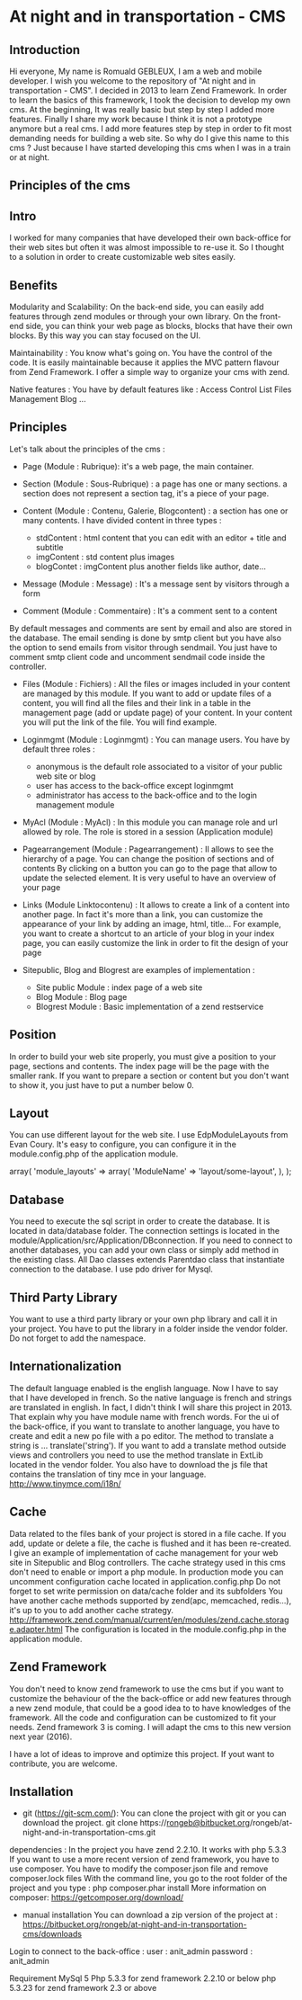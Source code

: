 At night and in transportation - CMS
====================================

Introduction
------------
 
Hi everyone, My name is Romuald GEBLEUX, I am a web and mobile developer.
I wish you welcome to the repository of "At night and in transportation - CMS".
I decided in 2013 to learn Zend Framework.
In order to learn the basics of this framework, I took the decision to develop my own cms.
At the beginning, It was really basic but step by step I added more features.
Finally I share my work because I think it is not a prototype anymore but a real cms.
I add more features step by step in order to fit most demanding needs for building a web site. 
So why do I give this name to this cms ? Just because I have started developing this cms when I was in a train or at night.


Principles of the cms
---------------------

Intro
-----
I worked for many companies that have developed their own back-office for their web sites but often it was almost impossible to re-use it. 
So I thought to a solution in order to create customizable web sites easily. 

Benefits
--------
Modularity and Scalability:
On the back-end side, you can easily add features through zend modules or through your own library.
On the front-end side, you can think your web page as blocks, blocks that have their own blocks.
By this way you can stay focused on the UI.

Maintainability :
You know what's going on. You have the control of the code.
It is easily maintainable because it applies the MVC pattern flavour from Zend Framework.
I offer a simple way to organize your cms with zend.

Native features :
You have by default features like :
Access Control List
Files Management
Blog 
...


Principles
----------
Let's talk about the principles of the cms :
- Page (Module : Rubrique): it's a web page, the main container.

- Section (Module : Sous-Rubrique) : a page has one or many sections. 
a section does not represent a section tag, it's a piece of your page.

- Content (Module : Contenu, Galerie, Blogcontent) : a section has one or many contents.
I have divided content in three types :
    - stdContent : html content that you can edit with an editor + title and subtitle
    - imgContent : std content plus images
    - blogContet : imgContent plus another fields like author, date...

- Message (Module : Message) : It's a message sent by visitors through a form

- Comment (Module : Commentaire) : It's a comment sent to a content

By default messages and comments are sent by email and also are stored in the database.
The email sending is done by smtp client but you have also the option to send emails from visitor through sendmail.
You just have to comment smtp client code and uncomment sendmail code inside the controller.

- Files (Module : Fichiers) : All the files or images included in your content are managed by this module.
If you want to add or update files of a content, you will find all the files and their link in a table
in the management page (add or update page) of your content.
In your content you will put the link of the file. You will find example.


- Loginmgmt (Module : Loginmgmt) : You can manage users.
You have by default three roles : 
    - anonymous is the default role associated to a visitor of your public web site or blog
    - user has access to the back-office except loginmgmt
    - administrator has access to the back-office and to the login management module

- MyAcl (Module : MyAcl) : In this module you can manage role and url allowed by role.
The role is stored in a session (Application module)


- Pagearrangement (Module : Pagearrangement) : Il allows to see the hierarchy of a page.
You can change the position of sections and of contents
By clicking on a button you can go to the page that allow to update the selected element.
It is very useful to have an overview of your page

- Links (Module Linktocontenu) : It allows to create a link of a content into another page.
In fact it's more than a link, you can customize the appearance of your link by adding an image, html, title... 
For example, you want to create a shortcut to an article of your blog in your index page, you can easily customize the link in order to fit the design of your page

- Sitepublic, Blog and Blogrest are examples of implementation :
    - Site public Module : index page of a web site
    - Blog Module : Blog page
    - Blogrest Module : Basic implementation of a zend restservice




Position
--------
In order to build your web site properly, you must give a position to your page, sections and contents.
The index page will be the page with the smaller rank.
If you want to prepare a section or content but you don't want to show it, you just have to put a number below 0.


Layout
------
You can use different layout for the web site. I use EdpModuleLayouts from Evan Coury.
It's easy to configure, you can configure it in the module.config.php of the application module.

array(
    'module_layouts' => array(
        'ModuleName' => 'layout/some-layout',
    ),
);


Database
--------
You need to execute the sql script in order to create the database.
It is located in data/database folder.
The connection settings is located in the module/Application/src/Application/DBconnection.
If you need to connect to another databases, you can add your own class or simply add method in the existing class.
All Dao classes extends Parentdao class that instantiate connection to the database. 
I use pdo driver for Mysql.


Third Party Library
------------------
You want to use a third party library or your own php library and call it in your project. 
You have to put the library in a folder inside the vendor folder.
Do not forget to add the namespace.
 
 
Internationalization
--------------------
The default language enabled is the english language.
Now I have to say that I have developed in french. So the native language is french and strings are translated in english.
In fact, I didn't think I will share this project in 2013. 
That explain why you have module name with french words.
For the ui of the back-office, if you want to translate to another language, you have to create
and edit a new po file with a po editor.
The method to translate a string is ... translate('string'). If you want to add a translate method outside views and controllers
you need to use the method translate in ExtLib located in the vendor folder.
You also have to download the js file that contains the translation of tiny mce in your language.
http://www.tinymce.com/i18n/


Cache
-----
Data related to the files bank of your project is stored in a file cache.
If you add, update or delete a file, the cache is flushed and it has been re-created.
I give an example of implementation of cache management for your web site in Sitepublic and Blog controllers.
The cache strategy used in this cms don't need to enable or import a php module.
In production mode you can uncomment configuration cache located in application.config.php
Do not forget to set write permission on data/cache folder and its subfolders
You have another cache methods supported by zend(apc, memcached, redis...), it's up to you to add another cache strategy.
http://framework.zend.com/manual/current/en/modules/zend.cache.storage.adapter.html
The configuration is located in the module.config.php in the application module.


Zend Framework
--------------------
You don't need to know zend framework to use the cms but if you want to customize the behaviour of the
the back-office or add new features through a new zend module, 
that could be a good idea to to have knowledges of the framework.
All the code and configuration can be customized to fit your needs. 
Zend framework 3 is coming. I will adapt the cms to this new version next year (2016).

I have a lot of ideas to improve and optimize this project.
If yout want to contribute, you are welcome.


Installation
------------
- git (https://git-scm.com/):
You can clone the project with git or you can download the project.
git clone https://rongeb@bitbucket.org/rongeb/at-night-and-in-transportation-cms.git

dependencies :
In the project you have zend 2.2.10. It works with php 5.3.3
If you want to use a more recent version of zend framework, you have to use composer.
You have to modify the composer.json file and remove composer.lock files
With the command line, you go to the root folder of the project and you type :
php composer.phar install
More information on composer:
https://getcomposer.org/download/

- manual installation
You can download a zip version of the project at :
https://bitbucket.org/rongeb/at-night-and-in-transportation-cms/downloads

Login to connect to the back-office :
user : anit_admin
password : anit_admin

Requirement
MySql 5
Php 5.3.3 for zend framework 2.2.10 or below
php 5.3.23 for zend framework 2.3 or above

